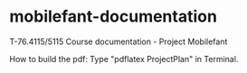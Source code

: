 mobilefant-documentation
========================

T-76.4115/5115 Course documentation - Project Mobilefant

How to build the pdf:
Type "pdflatex ProjectPlan" in Terminal.